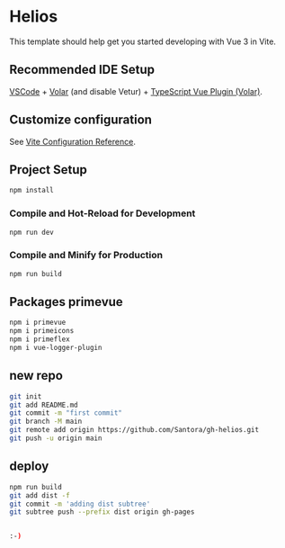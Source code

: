 # Helios

This template should help get you started developing with Vue 3 in Vite.

## Recommended IDE Setup

[VSCode](https://code.visualstudio.com/) + [Volar](https://marketplace.visualstudio.com/items?itemName=Vue.volar) (and disable Vetur) + [TypeScript Vue Plugin (Volar)](https://marketplace.visualstudio.com/items?itemName=Vue.vscode-typescript-vue-plugin).

## Customize configuration

See [Vite Configuration Reference](https://vitejs.dev/config/).

## Project Setup

```sh
npm install
```

### Compile and Hot-Reload for Development

```sh
npm run dev
```

### Compile and Minify for Production

```sh
npm run build
```

## Packages primevue

```sh
npm i primevue
npm i primeicons
npm i primeflex
npm i vue-logger-plugin
```

## new repo

```sh
git init
git add README.md
git commit -m "first commit"
git branch -M main
git remote add origin https://github.com/Santora/gh-helios.git
git push -u origin main
```

## deploy

```sh
npm run build
git add dist -f
git commit -m 'adding dist subtree'
git subtree push --prefix dist origin gh-pages


:-)
